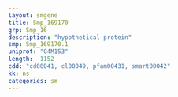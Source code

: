 ```yaml
---
layout: smgene
title: Smp_169170
grp: Smp_16
description: "hypothetical protein"
smp: Smp_169170.1
uniprot: "G4M153"
length:  1152
cdd: "cd00041, cl00049, pfam00431, smart00042"
kk: ns
categories: sm
---
```

